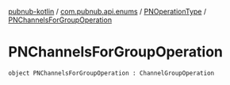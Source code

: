 [pubnub-kotlin](../../index.md) / [com.pubnub.api.enums](../index.md) / [PNOperationType](index.md) / [PNChannelsForGroupOperation](./-p-n-channels-for-group-operation.md)

# PNChannelsForGroupOperation

`object PNChannelsForGroupOperation : ChannelGroupOperation`